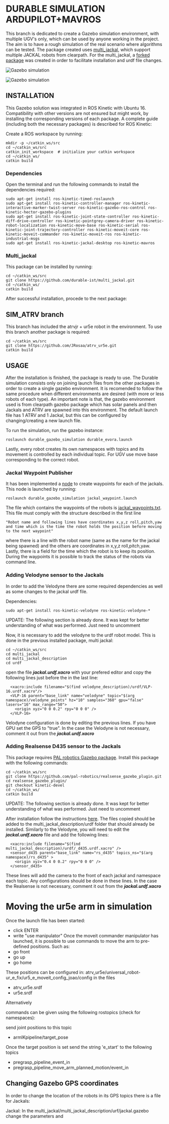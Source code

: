 # DURABLE SIMULATION ARDUPILOT+MAVROS
This branch is dedicated to create a Gazebo simulation environment, with multiple UGV's only, which can be used by anyone working in the project. The aim is to have a rough simulation of the real scenario where algorithms can be tested. 
The package created uses [multi_jackal](http://wiki.ros.org/multi_jackal_tutorials), which support multiple JACKAL robots from clearpath. For the multi_jackal, a [forked package](https://github.com/JRosaa/multi_jackal.git) was created in order to facilitate installation and urdf file changes.

![Gazebo simulation](https://raw.githubusercontent.com/durable-ist/Multi_Robot_Simulation/ardupilot_sim/meshes/evora_sim2.png)

![Gazebo simulation](https://raw.githubusercontent.com/durable-ist/Multi_Robot_Simulation/ardupilot_sim/meshes/evora_sim.png)

## INSTALLATION
This Gazebo solution was integrated in ROS Kinetic with Ubuntu 16. Compatibility with other versions are not ensured but might work, by installing the corresponding versions of each package. A complete guide (including both the necessary packages) is described for ROS Kinetic:

Create a ROS workspace by running:
```
mkdir -p ~/catkin_ws/src
cd ~/catkin_ws/src
catkin_init_workspace  # initialize your catkin workspace
cd ~/catkin_ws/
catkin build
```
### Dependencies
Open the terminal and run the following commands to install the dependencies required:
```
sudo apt-get install ros-kinetic-timed-roslaunch
sudo apt-get install ros-kinetic-controller-manager ros-kinetic-interactive-marker-twist-server ros-kinetic-gazebo-ros-control ros-kinetic-hector-gazebo-plugins
sudo apt-get install ros-kinetic-joint-state-controller ros-kinetic-diff-drive-controller ros-kinetic-pointgrey-camera-driver ros-kinetic-robot-localization ros-kinetic-move-base ros-kinetic-serial ros-kinetic-joint-trajectory-controller ros-kinetic-moveit-core ros-kinetic-moveit-commander ros-kinetic-moveit-ros ros-kinetic-industrial-msgs
sudo apt-get install ros-kinetic-jackal-desktop ros-kinetic-mavros
```

### Multi_jackal
This package can be installed by running:
```
cd ~/catkin_ws/src
git clone https://github.com/durable-ist/multi_jackal.git
cd ~/catkin_ws/
catkin build
```

After successful installation, procede to the next package:

## SIM_ATRV branch
This branch has included the atrvjr + ur5e robot in the environment. To use this branch another package is required:
```
cd ~/catkin_ws/src
git clone https://github.com/JRosaa/atrv_ur5e.git
catkin build
```

## USAGE
After the installation is finished, the package is ready to use. The Durable simulation consists only on joining launch files from the other packages in order to create a single gazebo environment. It is recomended to follow the same procedure when different environments are desired (with more or less robots of each type). An important note is that, the gazebo environment used is from clearpath gazebo package which has solar panels and then Jackals and ATRV are spawned into this environment. The default launch file has 1 ATRV and 1 Jackal, but this can be configured by changing/creating a new launch file. 

To run the simulation, run the gazebo instance:
```
roslaunch durable_gazebo_simulation durable_evora.launch 
```

Lastly, every robot creates its own namespaces with topics and its movement is controlled by each individual topic. For UGV use move base corresponding to the correct robot.

### Jackal Waypoint Publisher
It has been implemented a [node](scripts/jackal_waypoint_publisher.py) to create waypoints for each of the jackals. This node is launched by running:
```
roslaunch durable_gazebo_simulation jackal_waypoint.launch 
```
The file which contains the waypoints of the robots is [jackal_waypoints.txt](resources/jackal_waypoints.txt). This file must comply with the structure described in the first line
```
"Robot name and following lines have coordinates x,y,z roll,pitch,yaw and time which is the time the robot holds the position before moving to the next waypoint"
```
where there is a line with the robot name (same as the name for the jackal being spawned) and the others are coordinates in x,y,z roll,pitch,yaw. Lastly, there is a field for the time which the robot is to keep its position. 
During the waypoints it is possible to track the status of the robots via command line. 


### Adding Velodyne sensor to the Jackals
In order to add the Velodyne there are some required dependencies as well as some changes to the jackal urdf file.

Dependencies:
```
sudo apt-get install ros-kinetic-velodyne ros-kinetic-velodyne-*
```

UPDATE: The following section is already done. It was kept for better understanding of what was performed. Just need to uncomment

Now, it is necessary to add the velodyne to the urdf robot model. This is done in the previous installed package, multi jackal:
```
cd ~/catkin_ws/src
cd multi_jackal
cd multi_jackal_description
cd urdf 
```

open the file **_jackal.urdf.xacro_** with your prefered editor and copy the following lines just before the **_</robot>_** in the last line:
```  
  <xacro:include filename="$(find velodyne_description)/urdf/VLP-16.urdf.xacro"/>
  <VLP-16 parent="base_link" name="velodyne" topic="$(arg namespace)/velodyne_points" hz="10" samples="360" gpu="false" lasers="16" max_range="50">
    <origin xyz="0 0 0.2" rpy="0 0 0" />
  </VLP-16>
```

Velodyne configuration is done by editing the previous lines. If you have GPU set the GPS to "true".
In the case the Velodyne is not necessary, comment it out from the **_jackal.urdf.xacro_**

### Adding Realsense D435 sensor to the Jackals
This package requires [PAL robotics Gazebo package](https://github.com/pal-robotics/realsense_gazebo_plugin/tree/kinetic-devel). Install this package with the following commands:
```
cd ~/catkin_ws/src
git clone https://github.com/pal-robotics/realsense_gazebo_plugin.git
cd realsense_gazebo_plugin/
git checkout kinetic-devel
cd ~/catkin_ws/
catkin build
```

UPDATE: The following section is already done. It was kept for better understanding of what was performed. Just need to uncomment

After installation follow the instructions [here](https://github.com/pal-robotics/realsense_gazebo_plugin/issues/7). 
The files copied should be added to the multi_jackal_description/urdf folder that should already be installed. Similarly to the Velodyne, you will need to edit the **_jackal.urdf.xacro_** file and add the following lines:
```  
  <xacro:include filename="$(find multi_jackal_description)/urdf/_d435.urdf.xacro" />
  <sensor_d435 parent="base_link" name="rs_d435" topics_ns="$(arg namespace)/rs_d435" >
    <origin xyz="0.4 0 0.2" rpy="0 0 0" />
  </sensor_d435>
```
These lines will add the camera to the front of each jackal and namespace each topic. Any configurations should be done in these lines.
In the case the Realsense is not necessary, comment it out from the **_jackal.urdf.xacro_**


# Moving the ur5e arm in simulation

Once the launch file has been started:
- click ENTER 
- write "use manipulator"
Once the moveit commander manipulator has launched, it is possible to use commands to move the arm to pre-defined positions. Such as:
- go front
- go up
- go home

These positions can be configured in:
atrv_ur5e/universal_robot-ur_e_fix/ur5_e_moveit_config_joao/config
ín the files 
- atrv_ur5e.srdf
- ur5e.srdf

Alternatively 

commands can be given using the following rostopics (check for namespaces):

send joint positions to this topic
- armIKpipeline/target_pose

Once the target position is set send the string 'e_start' to the following topics
- pregrasp_pipeline_event_in
- pregrasp_pipeline_move_arm_planned_motion/event_in


## Changing Gazebo GPS coordinates

In order to change the location of the robots in its GPS topics there is a file for Jackals:

Jackal: In the multi_jackal/multi_jackal_description/urf/jackal.gazebo change the parameters  <referenceLatitude> and</referenceLongitude>
